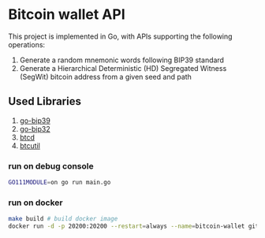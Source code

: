# Bitcoin wallet API

This project is implemented in Go, with APIs supporting the following operations:

1. Generate a random mnemonic words following BIP39 standard
2. Generate a Hierarchical Deterministic (HD) Segregated Witness (SegWit) bitcoin address from a given seed and path

## Used Libraries

1. [go-bip39](https://github.com/tyler-smith/go-bip39)
2. [go-bip32](https://github.com/tyler-smith/go-bip32)
3. [btcd](https://github.com/btcsuite/btcd)
4. [btcutil](https://github.com/btcsuite/btcutil)

### run on debug console

```sh
GO111MODULE=on go run main.go
```

### run on docker

```sh
make build # build docker image
docker run -d -p 20200:20200 --restart=always --name=bitcoin-wallet github.com/clcng/bitcoin-wallet:0.0.1
```
